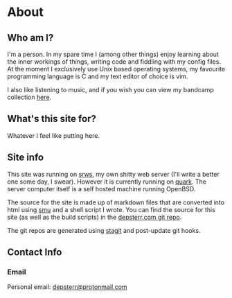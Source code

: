 # About

## Who am I?

I'm a person. In my spare time I (among other things) enjoy learning about the inner workings of things, writing code and fiddling with my config files. At the moment I exclusively use Unix based operating systems, my favourite programming language is C and my text editor of choice is vim.

I also like listening to music, and if you wish you can view my bandcamp collection [here](https://bandcamp.com/deppy).

## What's this site for?

Whatever I feel like putting here.

## Site info

This site was running on [srws](https://github.com/depsterr/srws), my own shitty web server (I'll write a better one some day, I swear). However it is currently running on [quark](https://tools.suckless.org/quark/). The server computer itself is a self hosted machine running OpenBSD.

The source for the site is made up of markdown files that are converted into html using [smu](https://github.com/Gottox/smu) and a shell script I wrote. You can find the source for this site (as well as the build scripts) in the [depsterr.com git repo](/git/depsterr.com/files.html).

The git repos are generated using [stagit](https://git.codemadness.org/stagit/file/README.html) and post-update git hooks.

## Contact Info

### Email
Personal email: [depsterr@protonmail.com](mailto:depsterr@protonmail.com)
